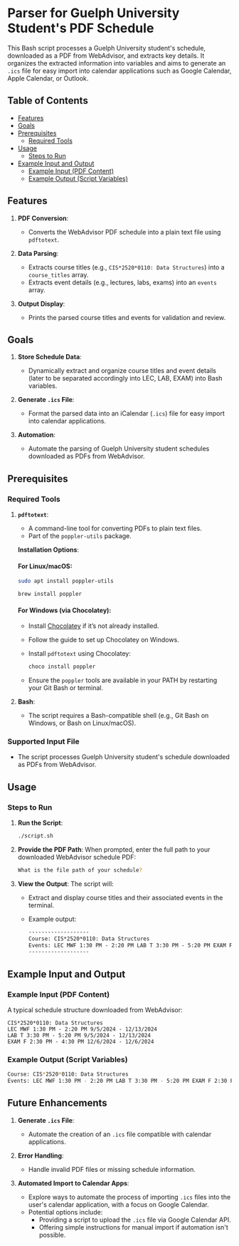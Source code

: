 # Parser for Guelph University Student's PDF Schedule

This Bash script processes a Guelph University student's schedule, downloaded as a PDF from WebAdvisor, and extracts key details. It organizes the extracted information into variables and aims to generate an `.ics` file for easy import into calendar applications such as Google Calendar, Apple Calendar, or Outlook.

## Table of Contents
- [Features](#features)
- [Goals](#goals)
- [Prerequisites](#prerequisites)
  - [Required Tools](#required-tools)
- [Usage](#usage)
  - [Steps to Run](#steps-to-run)
- [Example Input and Output](#example-input-and-output)
  - [Example Input (PDF Content)](#example-input-pdf-content)
  - [Example Output (Script Variables)](#example-output-script-variables)




## Features

1. **PDF Conversion**:
   - Converts the WebAdvisor PDF schedule into a plain text file using `pdftotext`.
   
2. **Data Parsing**:
   - Extracts course titles (e.g., `CIS*2520*0110: Data Structures`) into a `course_titles` array.
   - Extracts event details (e.g., lectures, labs, exams) into an `events` array.
   
3. **Output Display**:
   - Prints the parsed course titles and events for validation and review.


## Goals

1. **Store Schedule Data**:
   - Dynamically extract and organize course titles and event details (later to be separated accordingly into LEC, LAB, EXAM) into Bash variables.

2. **Generate `.ics` File**:
   - Format the parsed data into an iCalendar (`.ics`) file for easy import into calendar applications.

3. **Automation**:
   - Automate the parsing of Guelph University student schedules downloaded as PDFs from WebAdvisor.


## Prerequisites

### Required Tools

1. **`pdftotext`**:
   - A command-line tool for converting PDFs to plain text files.
   - Part of the `poppler-utils` package.

   **Installation Options**:

   #### For Linux/macOS:
   ```bash
   sudo apt install poppler-utils
   
   brew install poppler
   ```
   
   #### For Windows (via Chocolatey):
   - Install [Chocolatey](https://ultahost.com/knowledge-base/install-chocolatey-on-windows-10/) if it’s not already installed.
   - Follow the guide to set up Chocolatey on Windows.
   - Install `pdftotext` using Chocolatey:
     
     ```powershell
     choco install poppler
     ```
   - Ensure the `poppler` tools are available in your PATH by restarting your Git Bash or terminal.

2. **Bash**:
   - The script requires a Bash-compatible shell (e.g., Git Bash on Windows, or Bash on Linux/macOS).

### Supported Input File
- The script processes Guelph University student's schedule downloaded as PDFs from WebAdvisor.

## Usage

### Steps to Run

1. **Run the Script**:
   ```bash
   ./script.sh
   ```
   
2. **Provide the PDF Path**:
   When prompted, enter the full path to your downloaded WebAdvisor schedule PDF:

   ```bash
   What is the file path of your schedule?
   ```
   
3. **View the Output**:
   The script will:
   - Extract and display course titles and their associated events in the terminal.
   - Example output:
     
     ```markdown
     -------------------
     Course: CIS*2520*0110: Data Structures
     Events: LEC MWF 1:30 PM - 2:20 PM LAB T 3:30 PM - 5:20 PM EXAM F 2:30 PM - 4:30 PM 
     -------------------

## Example Input and Output

### Example Input (PDF Content)

A typical schedule structure downloaded from WebAdvisor:

```
CIS*2520*0110: Data Structures
LEC MWF 1:30 PM - 2:20 PM 9/5/2024 - 12/13/2024
LAB T 3:30 PM - 5:20 PM 9/5/2024 - 12/13/2024
EXAM F 2:30 PM - 4:30 PM 12/6/2024 - 12/6/2024
```

### Example Output (Script Variables)

```bash
Course: CIS*2520*0110: Data Structures
Events: LEC MWF 1:30 PM - 2:20 PM LAB T 3:30 PM - 5:20 PM EXAM F 2:30 PM - 4:30 PM 
```


## Future Enhancements

1. **Generate `.ics` File**:
   - Automate the creation of an `.ics` file compatible with calendar applications.

2. **Error Handling**:
   - Handle invalid PDF files or missing schedule information.

3. **Automated Import to Calendar Apps**:
   - Explore ways to automate the process of importing `.ics` files into the user's calendar application, with a focus on Google Calendar.
   - Potential options include:
     - Providing a script to upload the `.ics` file via Google Calendar API.
     - Offering simple instructions for manual import if automation isn't possible.
